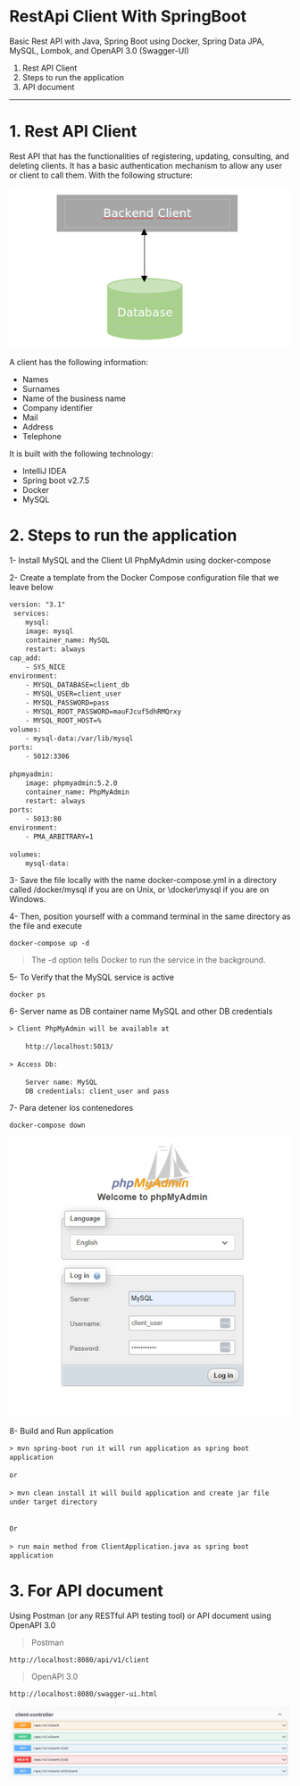 # RestApi Client With SpringBoot
Basic Rest API with Java, Spring Boot using Docker, Spring Data JPA, MySQL, Lombok, and OpenAPI 3.0 (Swagger-UI)

1. Rest API Client
2. Steps to run the application
3. API document

---

# 1. Rest API Client

Rest API that has the functionalities of registering, updating, consulting, and deleting clients. It has a basic authentication mechanism to allow any user or client to call them.
With the following structure:

![alt text](src/main/resources/structure.png)

A client has the following information:
- Names
- Surnames
- Name of the business name
- Company identifier
- Mail
- Address
- Telephone

It is built with the following technology:
- IntelliJ IDEA
- Spring boot v2.7.5
- Docker
- MySQL

# 2. Steps to run the application

1- Install MySQL and the Client UI PhpMyAdmin using docker-compose
    
2- Create a template from the Docker Compose configuration file that we leave below
        
	version: "3.1"
	 services:
  		mysql:
		image: mysql
		container_name: MySQL
		restart: always
	cap_add:
		- SYS_NICE
	environment:
		- MYSQL_DATABASE=client_db
		- MYSQL_USER=client_user
		- MYSQL_PASSWORD=pass
		- MYSQL_ROOT_PASSWORD=mauFJcuf5dhRMQrxy
        - MYSQL_ROOT_HOST=%
	volumes:
		- mysql-data:/var/lib/mysql
	ports:
		- 5012:3306

	phpmyadmin:
		image: phpmyadmin:5.2.0
		container_name: PhpMyAdmin   
		restart: always
	ports:
		- 5013:80
	environment:
		- PMA_ARBITRARY=1
   
	volumes:
		mysql-data:


3- Save the file locally with the name docker-compose.yml in a directory called <homeusername>/docker/mysql if you are on Unix, or \docker\mysql if you are on Windows.

4- Then, position yourself with a command terminal in the same directory as the file and execute

	docker-compose up -d        
	
> The -d option tells Docker to run the service in the background.

5- To Verify that the MySQL service is active 

	docker ps

6- Server name as DB container name MySQL and other DB credentials

	> Client PhpMyAdmin will be available at 
	
		http://localhost:5013/ 

	> Access Db: 
	
		Server name: MySQL
		DB credentials:	client_user and pass


7- Para detener los contenedores  
	
	docker-compose down

![alt text](src/main/resources/clientUI.jpg)

8- Build and Run application

	> mvn spring-boot run it will run application as spring boot application

    or

	> mvn clean install it will build application and create jar file under target directory

    
    Or

	> run main method from ClientApplication.java as spring boot application


# 3. For API document

Using Postman (or any RESTful API testing tool) or API document using OpenAPI 3.0

> Postman
    
	http://localhost:8080/api/v1/client

> OpenAPI 3.0
    
	http://localhost:8080/swagger-ui.html


![alt text](src/main/resources/APIDoc.jpg)
